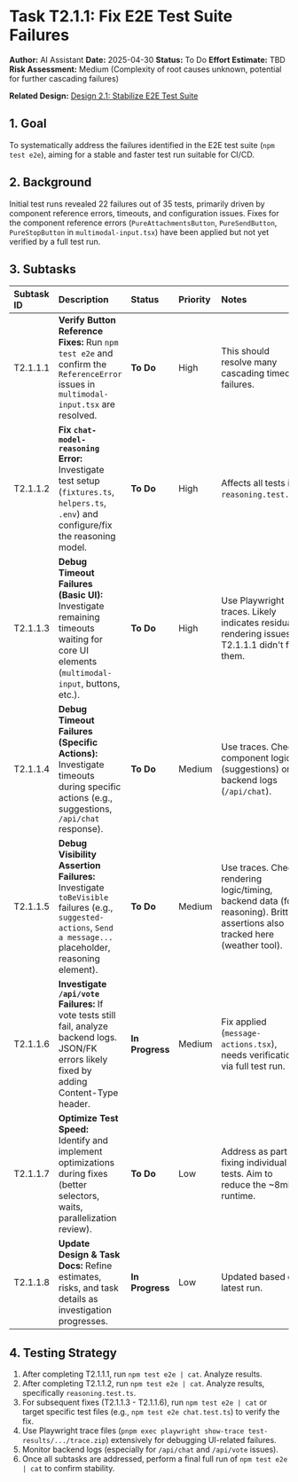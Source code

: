 # Task T2.1.1: Fix E2E Test Suite Failures

**Author:** AI Assistant
**Date:** 2025-04-30
**Status:** To Do
**Effort Estimate:** TBD
**Risk Assessment:** Medium (Complexity of root causes unknown, potential for further cascading failures)

**Related Design:** [Design 2.1: Stabilize E2E Test Suite](../designs/2.1.Stabilize-E2E-Test-Suite.md)

## 1. Goal

To systematically address the failures identified in the E2E test suite (`npm test e2e`), aiming for a stable and faster test run suitable for CI/CD.

## 2. Background

Initial test runs revealed 22 failures out of 35 tests, primarily driven by component reference errors, timeouts, and configuration issues. Fixes for the component reference errors (`PureAttachmentsButton`, `PureSendButton`, `PureStopButton` in `multimodal-input.tsx`) have been applied but not yet verified by a full test run.

## 3. Subtasks

| Subtask ID | Description                                                                                                                               | Status   | Priority | Notes                                                                                                                                      |
| :--------- | :---------------------------------------------------------------------------------------------------------------------------------------- | :------- | :------- | :----------------------------------------------------------------------------------------------------------------------------------------- |
| T2.1.1.1   | **Verify Button Reference Fixes:** Run `npm test e2e` and confirm the `ReferenceError` issues in `multimodal-input.tsx` are resolved.       | **To Do**  | High     | This should resolve many cascading timeout failures.                                                                                         |
| T2.1.1.2   | **Fix `chat-model-reasoning` Error:** Investigate test setup (`fixtures.ts`, `helpers.ts`, `.env`) and configure/fix the reasoning model. | **To Do**  | High     | Affects all tests in `reasoning.test.ts`.                                                                                                 |
| T2.1.1.3   | **Debug Timeout Failures (Basic UI):** Investigate remaining timeouts waiting for core UI elements (`multimodal-input`, buttons, etc.).      | **To Do**  | High     | Use Playwright traces. Likely indicates residual rendering issues if T2.1.1.1 didn't fix them.                                                |
| T2.1.1.4   | **Debug Timeout Failures (Specific Actions):** Investigate timeouts during specific actions (e.g., suggestions, `/api/chat` response).       | **To Do**  | Medium   | Use traces. Check component logic (suggestions) or backend logs (`/api/chat`).                                                             |
| T2.1.1.5   | **Debug Visibility Assertion Failures:** Investigate `toBeVisible` failures (e.g., `suggested-actions`, `Send a message...` placeholder, reasoning element). | **To Do**  | Medium   | Use traces. Check rendering logic/timing, backend data (for reasoning). Brittle assertions also tracked here (weather tool). |
| T2.1.1.6   | **Investigate `/api/vote` Failures:** If vote tests still fail, analyze backend logs. JSON/FK errors likely fixed by adding Content-Type header. | **In Progress** | Medium   | Fix applied (`message-actions.tsx`), needs verification via full test run.                                                  |
| T2.1.1.7   | **Optimize Test Speed:** Identify and implement optimizations during fixes (better selectors, waits, parallelization review).             | **To Do**  | Low      | Address as part of fixing individual tests. Aim to reduce the ~8min runtime.                                                               |
| T2.1.1.8   | **Update Design & Task Docs:** Refine estimates, risks, and task details as investigation progresses.                                       | **In Progress** | Low      | Updated based on latest run.                                                                                               |

## 4. Testing Strategy

1.  After completing T2.1.1.1, run `npm test e2e | cat`. Analyze results.
2.  After completing T2.1.1.2, run `npm test e2e | cat`. Analyze results, specifically `reasoning.test.ts`.
3.  For subsequent fixes (T2.1.1.3 - T2.1.1.6), run `npm test e2e | cat` or target specific test files (e.g., `npm test e2e chat.test.ts`) to verify the fix.
4.  Use Playwright trace files (`pnpm exec playwright show-trace test-results/.../trace.zip`) extensively for debugging UI-related failures.
5.  Monitor backend logs (especially for `/api/chat` and `/api/vote` issues).
6.  Once all subtasks are addressed, perform a final full run of `npm test e2e | cat` to confirm stability. 